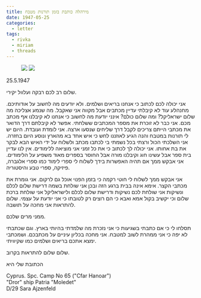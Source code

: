 ```yaml
---
title: מירהלה כותבת בזמן תורנות מטבח
date: 1947-05-25
categories:
  - letter
tags:
  - rivka
  - miriam
  - threads
---
```


<figure class="half">
    <a  href="/pupko-papers/assets/images/1947-05-25-miriam-1.jpg">
    <img src="/pupko-papers/assets/images/1947-05-25-miriam-1.jpg"></a>
    <a  href="/pupko-papers/assets/images/1947-05-25-miriam-2.jpg">
    <img src="/pupko-papers/assets/images/1947-05-25-miriam-2.jpg"></a>
</figure>

25.5.1947

שלום רב לכם רבקה ועלוול יקירי.

אני יכולה לכם לכתוב כי אנחנו בריאים ושלמים. ולא יודעים
מה לחשוב על אודותיכם. מחנהלע עוד לא קיבלתי עדיין מכתבים אבל
מקווה אני שאקבל. מה שנמע אצליכה מה שלום ישראליקל?
ומה שלום כולם? אינני יודעת מה לחשוב כי אנחנו לא קיבלנו
אף מכתב מכם. אני כבר לא זוכרת את מספר המכתבים
ששלחתי. אפשר לא קיבלתם דרך הדואר את מכתבי הייתם
צריכים לקבל דרך שליחים שנסעו ארצה. אני לומדת ועובדת.
היום יש לי תורנות במטבח והנה הגיע לאוזננו לחש כי
איש אחד בא מהארץ ונוסע היום בחזרה. אני השלכתי
הכול ורצתי בכל נשמתי בי לכתבו מכתב ולשלוח
על ידי האיש הבא לבקר את בת אחותו. אני יכולה לך
לכתוב כי את כל זמני אני מוציאה ללימודים. אין לנו
עדיין בית ספר אבל עשינו חוג וקיבלנו מורה אבל החוסר
בספרים מאוד משפיע על הלימודים. אני אבקש ממך
אם תהיה האפשרות בידך לשלוח לי ספרי לימוד
כמו ספרי אלגברה, פיזיקה, ספרי טבע והיסטוריה.

אני אבקש ממך לשלוח לי חוטי רקמה
כי בזמן הפנוי אוכל גם לרקום. אני גומרת את מכתבי
הקצר. אימא אינה בבית ברגע הזה ובכן
אני שולחת בשמה דרישת שלום לכלם ונשיקות
אני שולחת לכם נשיקות ודרישת שלום לכלם
ולישראליקל אני שולחת ברכת שלום וכי יקשיב בקול
אמא ואבא כי הם רוצים רק לטובתו כי אני יודעת על עצמי. שלום להתראות אני מחכה על תושבה.

ממני מרים שלכם.

תסלחו לי כי אם כתבתי בשגיעות
כי אני נזכרת מה שלמדתי בהיותי בארץ. וגם שכתבתי לא יפה כי אני ממהרת לשוב למטבח.
אני מחכה בכליון עיניים על מכתבכם.
ושמכתבי ימצא אתכם בריאים ושלמים כמו שקיוויתי.

שלום שלום להתראות בקרוב.

הכתובת שלי היא

Cyprus. Spc. Camp No 65 ("Cfar Hanoar")  
"Dror" ship Patria "Moledet"  
D/29 Sara Ajzenfeld
